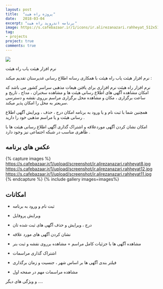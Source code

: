 ```yaml
---
layout: post
title:  "پروژه راه هیت"
date:   2018-03-04
excerpt: "برنامه اندروید راه هیت"
image: https://s.cafebazaar.ir/1/icons/ir.alirezanazari.rahheyat_512x512.png
tag:
- projects
project: true
comments: true
---
```


![](https://s.cafebazaar.ir/1/icons/ir.alirezanazari.rahheyat_512x512.png)    
         
نرم افزار هیئت یاب راه هیئت 


نرم افزار هیئت یاب راه هیئت با همکاری رسانه اطلاع رسانی غدیرستان تقدیم میکند :


نرم افزار راه هیئت نرم افزاری برای یافتن هیعات مذهبی سراسر کشور می باشد که امکان مشاهده آگهی های اطلاع رسانی هیئت ها و مشاهده سخنران ، مداح ، تاریخ و ساعت برگزاری ، مکان و مشاهده محل برگزاری مراسم برروی نقشه و دسترسی سریعتر به محل را امکان پذیر میکند.


همچنین شما با ثبت نام و یا ورود به برنامه امکان درج ، حذف ، ویرایش آگهی اطلاع رسانی هیئت و یا مراسم مذهبی خود را دارید .


امکان نشان کردن آگهی موردعلاقه و اشتراک گذاری آگهی اطلاع رسانی هیئت ها با ظاهری مناسب در شبکه اجتماعی نیز وجود دارد .



## عکس های برنامه

{% capture images %}
  https://s.cafebazaar.ir/1/upload/screenshot/ir.alirezanazari.rahheyat8.jpg
  https://s.cafebazaar.ir/1/upload/screenshot/ir.alirezanazari.rahheyat12.jpg
  https://s.cafebazaar.ir/1/upload/screenshot/ir.alirezanazari.rahheyat11.jpg
{% endcapture %}
{% include gallery images=images%}


      
## امکانات

* ثبت نام و ورود به برنامه


* ویرایش پروفایل


* درج ، ویرایش و حذف آگهی های ثبت شده تان


* نشان کردن آگهی های مورد علاقه


* مشاهده آگهی ها با جزئیات کامل مراسم + مشاهده برروی نقشه و ثبت بنر 


* اشتراک گذاری مراسمات 


*  فیلتر بندی آگهی ها بر اساس شهر ، جنسیت و زمان برگذاری


* مشاهده مراسمات مهم در صفحه اول


و ویژگی های دیگر ....

